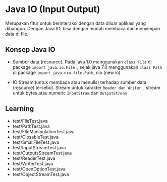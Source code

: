 # Java IO (Input Output)
Merupakan fitur untuk berinteraksi dengan data diluar aplikasi yang dibangun.
Dengan Java IO, bisa dengan mudah membaca dan menyimpan data di file.

## Konsep Java IO
- Sumber data (resource).
Pada java 1.0 menggunakan `class File` di package `import java.io.File;`, sejak java 7.0 menggunakan `class Path` di package `import java.nio.file.Path`, nio (new io)

- IO Stream (untuk membaca atau menulis) terhadap sumber data (resource) tersebut.
Stream untuk karakter `Reader dan Writer `, stream untuk bytes atau numeric `InputStram` dan `OutputStream`

## Learning
- test/FileTest.java
- test/PathTest.java
- test/FileManipulationTest.java
- test/ClosableTest.java
- test/SmallFileTest.java
- test/InputStreamTest.java
- test/OutputsStreamTest.java
- test/ReaderTest.java
- test/WriterTest.java
- test/OpenOptionTest.java
- test/ObjectStreamTest.java